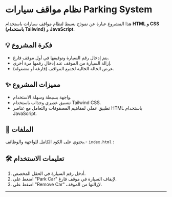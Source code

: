 # نظام مواقف سيارات Parking System 

هذا المشروع عبارة عن نموذج بسيط لنظام مواقف سيارات باستخدام **HTML و CSS (باستخدام Tailwind)** و **JavaScript**.

## 💡 فكرة المشروع

- يتم إدخال رقم السيارة وتوقيفها في أول موقف فارغ.
- إزالة السيارة من الموقف عند إدخال رقمها مرة أخرى.
- عرض الحالة الحالية لجميع المواقف (فارغة أو مشغولة).

## ✨ مميزات المشروع

- واجهة بسيطة وسهلة الاستخدام.
- تنسيق عصري وجذاب باستخدام Tailwind CSS.
- تطبيق عملي لمفاهيم المصفوفات والتعامل مع عناصر HTML باستخدام JavaScript.

## 📁 الملفات

 يحتوي على الكود الكامل للواجهة والوظائف.- `index.html` :

## 🛠 تعليمات الاستخدام

1. أدخل رقم السيارة في الحقل المخصص.
2. اضغط على "Park Car" لإيقاف السيارة في موقف فارغ.
3. اضغط على "Remove Car" لإزالتها من الموقف.

---

